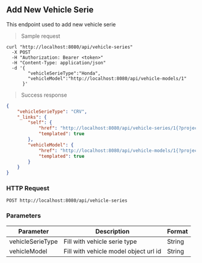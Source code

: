 ## Add New Vehicle Serie

This endpoint used to add new vehicle serie

> Sample request

```shell
curl "http://localhost:8080/api/vehicle-series"
  -X POST
  -H "Authorization: Bearer <token>"
  -H "Content-Type: application/json"
  -d '{
        "vehicleSerieType":"Honda",
        "vehicleModel":"http://localhost:8080/api/vehicle-models/1"
      }'
```

> Success response

```json
{
    "vehicleSerieType": "CRV",
    "_links": {
        "self": {
            "href": "http://localhost:8080/api/vehicle-series/1{?projection}",
            "templated": true
        },
        "vehicleModel": {
            "href": "http://localhost:8080/api/vehicle-models/1{?projection}",
            "templated": true
        }
    }
}
```

### HTTP Request

`POST http://localhost:8080/api/vehicle-series`

### Parameters

Parameter | Description | Format 
--------- | ----------- | ------ 
vehicleSerieType | Fill with vehicle serie type | String 
vehicleModel | Fill with vehicle model object url id | String